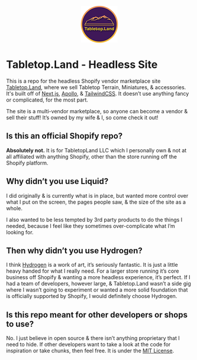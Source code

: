 <p align="center">
  <a href="https://tabletop.land" target="_new">
    <img src="https://raw.githubusercontent.com/mawburn/tabletopland-next/main/public/img/logo.png" alt="tabletop.land logo" width="100" height="100" />
  </a>
</p>

# Tabletop.Land - Headless Site

This is a repo for the headless Shopify vendor marketplace site [Tabletop.Land](https://tabletop.land), where we sell Tabletop Terrain, Miniatures, & accessories. It's built off of [Next.js](https://nextjs.org/), [Apollo](https://www.apollographql.com/), & [TailwindCSS](https://tailwindcss.com). It doesn’t use anything fancy or complicated, for the most part.

The site is a multi-vendor marketplace, so anyone can become a vendor & sell their stuff! It’s owned by my wife & I, so come check it out!

## Is this an official Shopify repo?

**Absolutely not.** It is for TabletopLand LLC which I personally own & not at all affiliated with anything Shopify, other than the store running off the Shopify platform.

## Why didn’t you use Liquid?

I did originally & is currently what is in place, but wanted more control over what I put on the screen, the pages people saw, & the size of the site as a whole.

I also wanted to be less tempted by 3rd party products to do the things I needed, because I feel like they sometimes over-complicate what I’m looking for.

## Then why didn’t you use Hydrogen?

I think [Hydrogen](https://github.com/Shopify/hydrogen) is a work of art, it’s seriously fantastic. It is just a little heavy handed for what I really need. For a larger store running it’s core business off Shopify & wanting a more headless experience, it’s perfect. If I had a team of developers, however large, & Tabletop.Land wasn’t a side gig where I wasn’t going to experiment or wanted a more solid foundation that is officially supported by Shopify, I would definitely choose Hydrogen.

## Is this repo meant for other developers or shops to use?

No. I just believe in open source & there isn’t anything proprietary that I need to hide. If other developers want to take a look at the code for inspiration or take chunks, then feel free. It is under the [MIT License](https://github.com/git/git-scm.com/blob/main/MIT-LICENSE.txt).
